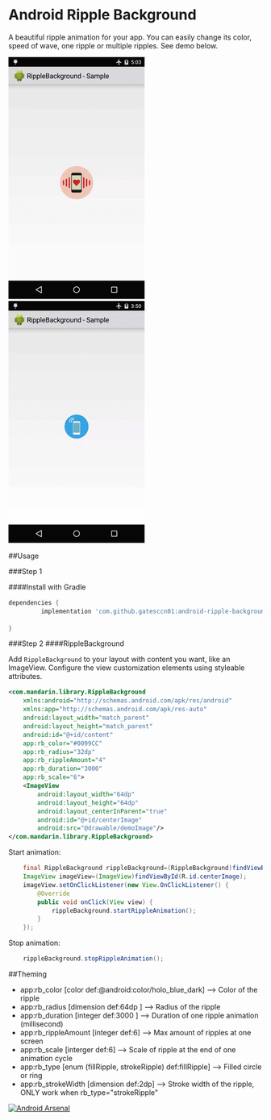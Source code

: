 # Android Ripple Background

A beautiful ripple animation for your app. You can easily change its color, speed of wave, one ripple or multiple ripples. See demo below.

![Simple Ripple](previews/rippleSimple.gif)　　　　　　![Multiple ripples](previews/rippleFoundDevice.gif)

##Usage

###Step 1

####Install with Gradle

```groovy
dependencies {
         implementation 'com.github.gatesccn01:android-ripple-background:1.0.0'

}
```
###Step 2
####RippleBackground

Add `RippleBackground` to your layout with content you want, like an ImageView. Configure the view customization elements using styleable attributes.
 
```xml
<com.mandarin.library.RippleBackground
    xmlns:android="http://schemas.android.com/apk/res/android"
    xmlns:app="http://schemas.android.com/apk/res-auto"
    android:layout_width="match_parent"
    android:layout_height="match_parent"
    android:id="@+id/content"
    app:rb_color="#0099CC"
    app:rb_radius="32dp"
    app:rb_rippleAmount="4"
    app:rb_duration="3000"
    app:rb_scale="6">
    <ImageView
        android:layout_width="64dp"
        android:layout_height="64dp"
        android:layout_centerInParent="true"
        android:id="@+id/centerImage"
        android:src="@drawable/demoImage"/>
</com.mandarin.library.RippleBackground>
```
Start animation:

```java
    final RippleBackground rippleBackground=(RippleBackground)findViewById(R.id.content);
    ImageView imageView=(ImageView)findViewById(R.id.centerImage);
    imageView.setOnClickListener(new View.OnClickListener() {
        @Override
        public void onClick(View view) {
            rippleBackground.startRippleAnimation();
        }
    });
```
Stop animation:

```java
    rippleBackground.stopRippleAnimation();
```

##Theming
* app:rb_color [color def:@android:color/holo_blue_dark] --> Color of the ripple
* app:rb_radius [dimension def:64dp ] --> Radius of the ripple
* app:rb_duration [integer def:3000 ] --> Duration of one ripple animation (millisecond) 
* app:rb_rippleAmount [integer def:6] --> Max amount of ripples at one screen
* app:rb_scale [interger def:6] --> Scale of ripple at the end of one animation cycle
* app:rb_type [enum (fillRipple, strokeRipple) def:fillRipple] --> Filled circle or ring
* app:rb_strokeWidth [dimension def:2dp] --> Stroke width of the ripple, ONLY work when rb_type="strokeRipple"

[![Android Arsenal](https://img.shields.io/badge/Android%20Arsenal-android--ripple--background-brightgreen.svg?style=flat)](https://android-arsenal.com/details/1/1107)
